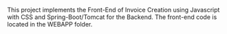This project implements the Front-End of Invoice Creation using Javascript with CSS and Spring-Boot/Tomcat for the Backend.  The front-end code is located in the WEBAPP folder.


